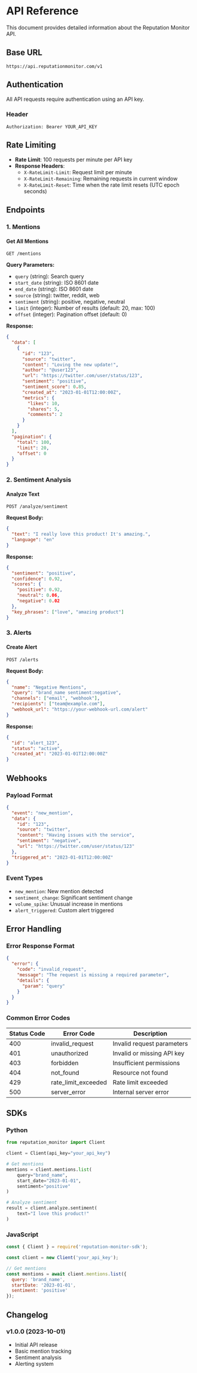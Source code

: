 # API Reference

This document provides detailed information about the Reputation Monitor API.

## Base URL

```
https://api.reputationmonitor.com/v1
```

## Authentication

All API requests require authentication using an API key.

### Header

```
Authorization: Bearer YOUR_API_KEY
```

## Rate Limiting

- **Rate Limit**: 100 requests per minute per API key
- **Response Headers**:
  - `X-RateLimit-Limit`: Request limit per minute
  - `X-RateLimit-Remaining`: Remaining requests in current window
  - `X-RateLimit-Reset`: Time when the rate limit resets (UTC epoch seconds)

## Endpoints

### 1. Mentions

#### Get All Mentions

```http
GET /mentions
```

**Query Parameters:**
- `query` (string): Search query
- `start_date` (string): ISO 8601 date
- `end_date` (string): ISO 8601 date
- `source` (string): twitter, reddit, web
- `sentiment` (string): positive, negative, neutral
- `limit` (integer): Number of results (default: 20, max: 100)
- `offset` (integer): Pagination offset (default: 0)

**Response:**
```json
{
  "data": [
    {
      "id": "123",
      "source": "twitter",
      "content": "Loving the new update!",
      "author": "@user123",
      "url": "https://twitter.com/user/status/123",
      "sentiment": "positive",
      "sentiment_score": 0.85,
      "created_at": "2023-01-01T12:00:00Z",
      "metrics": {
        "likes": 10,
        "shares": 5,
        "comments": 2
      }
    }
  ],
  "pagination": {
    "total": 100,
    "limit": 20,
    "offset": 0
  }
}
```

### 2. Sentiment Analysis

#### Analyze Text

```http
POST /analyze/sentiment
```

**Request Body:**
```json
{
  "text": "I really love this product! It's amazing.",
  "language": "en"
}
```

**Response:**
```json
{
  "sentiment": "positive",
  "confidence": 0.92,
  "scores": {
    "positive": 0.92,
    "neutral": 0.06,
    "negative": 0.02
  },
  "key_phrases": ["love", "amazing product"]
}
```

### 3. Alerts

#### Create Alert

```http
POST /alerts
```

**Request Body:**
```json
{
  "name": "Negative Mentions",
  "query": "brand_name sentiment:negative",
  "channels": ["email", "webhook"],
  "recipients": ["team@example.com"],
  "webhook_url": "https://your-webhook-url.com/alert"
}
```

**Response:**
```json
{
  "id": "alert_123",
  "status": "active",
  "created_at": "2023-01-01T12:00:00Z"
}
```

## Webhooks

### Payload Format

```json
{
  "event": "new_mention",
  "data": {
    "id": "123",
    "source": "twitter",
    "content": "Having issues with the service",
    "sentiment": "negative",
    "url": "https://twitter.com/user/status/123"
  },
  "triggered_at": "2023-01-01T12:00:00Z"
}
```

### Event Types

- `new_mention`: New mention detected
- `sentiment_change`: Significant sentiment change
- `volume_spike`: Unusual increase in mentions
- `alert_triggered`: Custom alert triggered

## Error Handling

### Error Response Format

```json
{
  "error": {
    "code": "invalid_request",
    "message": "The request is missing a required parameter",
    "details": {
      "param": "query"
    }
  }
}
```

### Common Error Codes

| Status Code | Error Code | Description |
|-------------|------------|-------------|
| 400 | invalid_request | Invalid request parameters |
| 401 | unauthorized | Invalid or missing API key |
| 403 | forbidden | Insufficient permissions |
| 404 | not_found | Resource not found |
| 429 | rate_limit_exceeded | Rate limit exceeded |
| 500 | server_error | Internal server error |

## SDKs

### Python

```python
from reputation_monitor import Client

client = Client(api_key="your_api_key")

# Get mentions
mentions = client.mentions.list(
    query="brand_name",
    start_date="2023-01-01",
    sentiment="positive"
)

# Analyze sentiment
result = client.analyze.sentiment(
    text="I love this product!"
)
```

### JavaScript

```javascript
const { Client } = require('reputation-monitor-sdk');

const client = new Client('your_api_key');

// Get mentions
const mentions = await client.mentions.list({
  query: 'brand_name',
  startDate: '2023-01-01',
  sentiment: 'positive'
});
```

## Changelog

### v1.0.0 (2023-10-01)
- Initial API release
- Basic mention tracking
- Sentiment analysis
- Alerting system
